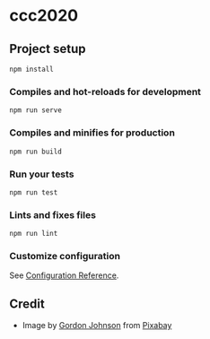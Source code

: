 # ccc2020

## Project setup
```
npm install
```

### Compiles and hot-reloads for development
```
npm run serve
```

### Compiles and minifies for production
```
npm run build
```

### Run your tests
```
npm run test
```

### Lints and fixes files
```
npm run lint
```

### Customize configuration
See [Configuration Reference](https://cli.vuejs.org/config/).

## Credit
- Image by <a href="https://pixabay.com/users/GDJ-1086657/?utm_source=link-attribution&amp;utm_medium=referral&amp;utm_campaign=image&amp;utm_content=3773752">Gordon Johnson</a> from <a href="https://pixabay.com/?utm_source=link-attribution&amp;utm_medium=referral&amp;utm_campaign=image&amp;utm_content=3773752">Pixabay</a>

